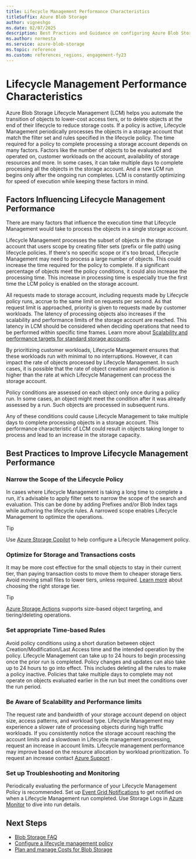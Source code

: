 ```yaml
---
title: Lifecycle Management Performance Characteristics
titleSuffix: Azure Blob Storage
author: vigneshgo
ms.date: 02/07/2025
description: Best Practices and Guidance on configuring Azure Blob Storage lifecycle management policies and factors influencing its performance
ms.author: normesta
ms.service: azure-blob-storage
ms.topic: reference
ms.custom: references_regions, engagement-fy23
---
```


# Lifecycle Management Performance Characteristics

Azure Blob Storage Lifecycle Management (LCM) helps you automate the transition of objects to lower-cost access tiers, or to delete objects at the end of their lifecycle to reduce storage costs. If a policy is active, Lifecycle Management periodically processes the objects in a storage account that match the filter set  and rules specified in the lifecycle policy. The time required for a policy to complete processing a storage account depends on many factors. Factors like the number of objects to be evaluated and operated on, customer workloads on the account, availability of storage resources and more. In some cases, it can take multiple days to complete processing all the objects in the storage account. And a new LCM run begins only after the ongoing run completes. LCM is constantly optimizing for speed of execution while keeping these factors in mind.

## Factors Influencing Lifecycle Management Performance
There are many factors that influence the execution time that Lifecycle Management would take to process the objects in a single storage account. 

Lifecycle Management processes the subset of objects in the storage account that users scope by creating filter sets (prefix or file path) using lifecycle policies. If there's no specific scope or it's too broad, Lifecycle Management may need to process a large number of objects. This could increase the time required for the policy to complete. If a significant percentage of objects meet the policy conditions, it could also increase the processing time. This increase in processing time is especially true the first time the LCM policy is enabled on the storage account.   

All requests made to storage account, including requests made by Lifecycle policy runs, accrue to the same limit on requests per second. As that request limit is approached, priority is given to requests made by customer workloads. The latency of processing objects also increases if the scalability and performance limits of the storage account are reached. This latency in LCM should be considered when deciding operations that need to be performed within specific time frames. Learn more about [Scalability and performance targets for standard storage accounts](../common/scalability-targets-standard-account.md).

By prioritizing customer workloads, Lifecycle Management ensures that these workloads run with minimal to no interruptions. However, it can impact the rate of objects processed by Lifecycle Management. In such cases, it is possible that the rate of object creation and modification is higher than the rate at which Lifecycle Management can process the storage account.  

Policy conditions are assessed on each object only once during a policy run. In some cases, an object might meet the condition after it was already assessed by a run. Such objects are processed in subsequent runs.

Any of these conditions could cause Lifecycle Management to take multiple days to complete processing objects in a storage account. This performance characteristic of LCM could result in objects taking longer to process and lead to an increase in the storage capacity. 

## Best Practices to Improve Lifecycle Management Performance

### Narrow the Scope of the Lifecycle Policy
In cases where Lifecycle Management is taking a long time to complete a run, it's advisable to apply filter sets to narrow the scope of the search and evaluation. This can be done by adding Prefixes and/or Blob Index tags while authoring the lifecycle rules. A narrowed scope enables Lifecycle Management to optimize the operations.
  > [!TIP] 
> Use [Azure Storage Copilot](/azure/copilot/improve-storage-accounts#reduce-storage-costs) to help configure a Lifecycle Management policy.

### Optimize for Storage and Transactions costs

It may be more cost effective for the small objects to stay in their current tier, than paying transaction costs to move them to cheaper storage tiers. Avoid moving small files to lower tiers, unless required. [Learn more](access-tiers-best-practices.md) about choosing the right storage tier.
  > [!TIP] 
> [Azure Storage Actions](../../storage-actions/overview.md) supports size-based object targeting, and tiering/deleting operations.

### Set appropriate Time-based Rules
Avoid policy conditions using a short duration between object Creation/Modification/Last Access time and the intended operation by the policy. Lifecycle Management can take up to 24 hours to begin processing once the prior run is completed. Policy changes and updates can also take up to 24 hours to go into effect. This includes deleting all the rules to make a policy inactive. Policies that take multiple days to complete may not operate on objects evaluated earlier in the run but meet the conditions over the run period.

### Be Aware of Scalability and Performance limits
The request rate and bandwidth of your storage account depend on object size, access patterns, and workload type. Lifecycle Management may experience a slower rate of processing objects during high traffic workloads. If you consistently notice the storage account reaching the account limits and a slowdown in Lifecycle management processing, request an increase in account limits. Lifecycle management performance may improve based on the resource allocation by workload prioritization. To request an increase contact [Azure Support](https://azure.microsoft.com/support/faq/) .

### Set up Troubleshooting and Monitoring
Periodically evaluating the performance of your Lifecycle Management Policy is recommended. Set up [Event Grid Notifications](../../event-grid/blob-event-quickstart-portal.md) to get notified on when a Lifecycle Management run completed. Use Storage Logs in [Azure Monitor](monitor-blob-storage.md) to dive into run details.

## Next Steps
- [Blob Storage FAQ](storage-blob-faq.yml)
- [Configure a lifecycle management policy](lifecycle-management-policy-configure.md)
- [Plan and manage Costs for Blob Storage](../common/storage-plan-manage-costs.md)
